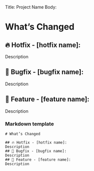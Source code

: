 Title: Project Name
Body:
# What’s Changed

## 🔥 Hotfix - [hotfix name]:
Description
## 🐛 Bugfix - [bugfix name]:
Description
## 🚀 Feature - [feature name]:
Description

### Markdown template

```
# What’s Changed

## 🔥 Hotfix - [hotfix name]:
Description
## 🐛 Bugfix - [bugfix name]:
Description
## 🚀 Feature - [feature name]:
Description
```
